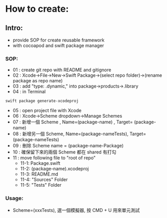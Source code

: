 # How to create:

## Intro:

- provide SOP for create reusable framework
- with cocoapod and swift package manager

### SOP:

- 01 : create git repo with README and gitignore
- 02 : Xcode->File->New->Swift Package->(select repo folder)->(rename package as repo name)
- 03 : add "type: .dynamic," into package->products->.library
- 04 : in Terminal
```
swift package generate-xcodeproj
```
- 05 : open project file with Xcode
- 06 : Xcode->Scheme dropdown->Manage Schemes
- 07 : 新增一個 Scheme , Name=(package-name) , Target= (package-name)
- 08 : 新增另一個 Scheme, Name=(package-nameTests), Target= (package-nameTests)
- 09 : 刪除 Scheme name = (package-name-Package)
- 10 : 確保留下來的兩個 Scheme 都在 shared 有打勾
- 11 : move following file to "root of repo"
  - 11-1: Package.swift
  - 11-2: (package-name).xcodeproj
  - 11-3: README.md
  - 11-4: "Sources" Folder
  - 11-5: "Tests" Folder

### Usage:

- Scheme=(xxxTests), 選一個模擬器, 按 CMD + U 用來單元測試
